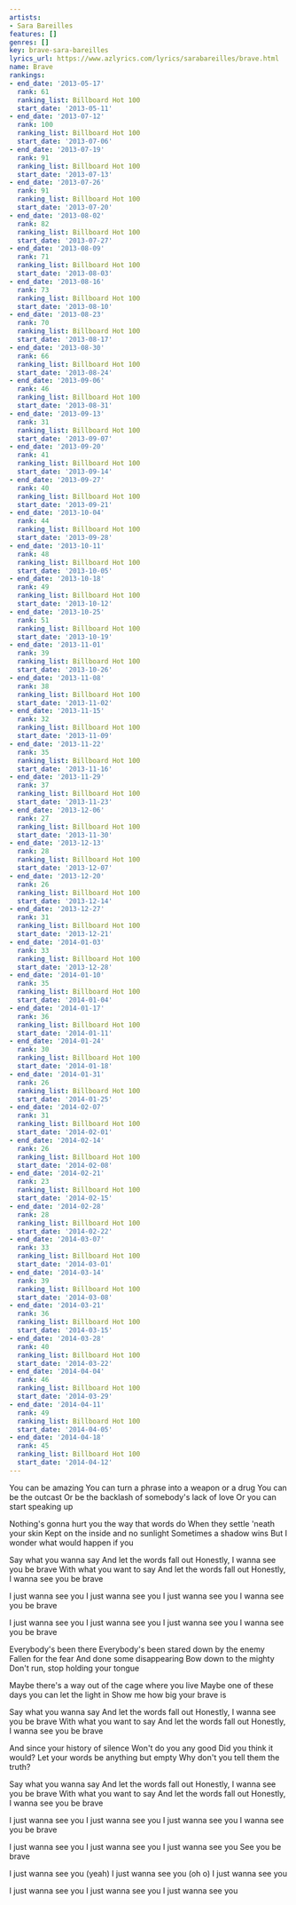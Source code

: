```yaml
---
artists:
- Sara Bareilles
features: []
genres: []
key: brave-sara-bareilles
lyrics_url: https://www.azlyrics.com/lyrics/sarabareilles/brave.html
name: Brave
rankings:
- end_date: '2013-05-17'
  rank: 61
  ranking_list: Billboard Hot 100
  start_date: '2013-05-11'
- end_date: '2013-07-12'
  rank: 100
  ranking_list: Billboard Hot 100
  start_date: '2013-07-06'
- end_date: '2013-07-19'
  rank: 91
  ranking_list: Billboard Hot 100
  start_date: '2013-07-13'
- end_date: '2013-07-26'
  rank: 91
  ranking_list: Billboard Hot 100
  start_date: '2013-07-20'
- end_date: '2013-08-02'
  rank: 82
  ranking_list: Billboard Hot 100
  start_date: '2013-07-27'
- end_date: '2013-08-09'
  rank: 71
  ranking_list: Billboard Hot 100
  start_date: '2013-08-03'
- end_date: '2013-08-16'
  rank: 73
  ranking_list: Billboard Hot 100
  start_date: '2013-08-10'
- end_date: '2013-08-23'
  rank: 70
  ranking_list: Billboard Hot 100
  start_date: '2013-08-17'
- end_date: '2013-08-30'
  rank: 66
  ranking_list: Billboard Hot 100
  start_date: '2013-08-24'
- end_date: '2013-09-06'
  rank: 46
  ranking_list: Billboard Hot 100
  start_date: '2013-08-31'
- end_date: '2013-09-13'
  rank: 31
  ranking_list: Billboard Hot 100
  start_date: '2013-09-07'
- end_date: '2013-09-20'
  rank: 41
  ranking_list: Billboard Hot 100
  start_date: '2013-09-14'
- end_date: '2013-09-27'
  rank: 40
  ranking_list: Billboard Hot 100
  start_date: '2013-09-21'
- end_date: '2013-10-04'
  rank: 44
  ranking_list: Billboard Hot 100
  start_date: '2013-09-28'
- end_date: '2013-10-11'
  rank: 48
  ranking_list: Billboard Hot 100
  start_date: '2013-10-05'
- end_date: '2013-10-18'
  rank: 49
  ranking_list: Billboard Hot 100
  start_date: '2013-10-12'
- end_date: '2013-10-25'
  rank: 51
  ranking_list: Billboard Hot 100
  start_date: '2013-10-19'
- end_date: '2013-11-01'
  rank: 39
  ranking_list: Billboard Hot 100
  start_date: '2013-10-26'
- end_date: '2013-11-08'
  rank: 38
  ranking_list: Billboard Hot 100
  start_date: '2013-11-02'
- end_date: '2013-11-15'
  rank: 32
  ranking_list: Billboard Hot 100
  start_date: '2013-11-09'
- end_date: '2013-11-22'
  rank: 35
  ranking_list: Billboard Hot 100
  start_date: '2013-11-16'
- end_date: '2013-11-29'
  rank: 37
  ranking_list: Billboard Hot 100
  start_date: '2013-11-23'
- end_date: '2013-12-06'
  rank: 27
  ranking_list: Billboard Hot 100
  start_date: '2013-11-30'
- end_date: '2013-12-13'
  rank: 28
  ranking_list: Billboard Hot 100
  start_date: '2013-12-07'
- end_date: '2013-12-20'
  rank: 26
  ranking_list: Billboard Hot 100
  start_date: '2013-12-14'
- end_date: '2013-12-27'
  rank: 31
  ranking_list: Billboard Hot 100
  start_date: '2013-12-21'
- end_date: '2014-01-03'
  rank: 33
  ranking_list: Billboard Hot 100
  start_date: '2013-12-28'
- end_date: '2014-01-10'
  rank: 35
  ranking_list: Billboard Hot 100
  start_date: '2014-01-04'
- end_date: '2014-01-17'
  rank: 36
  ranking_list: Billboard Hot 100
  start_date: '2014-01-11'
- end_date: '2014-01-24'
  rank: 30
  ranking_list: Billboard Hot 100
  start_date: '2014-01-18'
- end_date: '2014-01-31'
  rank: 26
  ranking_list: Billboard Hot 100
  start_date: '2014-01-25'
- end_date: '2014-02-07'
  rank: 31
  ranking_list: Billboard Hot 100
  start_date: '2014-02-01'
- end_date: '2014-02-14'
  rank: 26
  ranking_list: Billboard Hot 100
  start_date: '2014-02-08'
- end_date: '2014-02-21'
  rank: 23
  ranking_list: Billboard Hot 100
  start_date: '2014-02-15'
- end_date: '2014-02-28'
  rank: 28
  ranking_list: Billboard Hot 100
  start_date: '2014-02-22'
- end_date: '2014-03-07'
  rank: 33
  ranking_list: Billboard Hot 100
  start_date: '2014-03-01'
- end_date: '2014-03-14'
  rank: 39
  ranking_list: Billboard Hot 100
  start_date: '2014-03-08'
- end_date: '2014-03-21'
  rank: 36
  ranking_list: Billboard Hot 100
  start_date: '2014-03-15'
- end_date: '2014-03-28'
  rank: 40
  ranking_list: Billboard Hot 100
  start_date: '2014-03-22'
- end_date: '2014-04-04'
  rank: 46
  ranking_list: Billboard Hot 100
  start_date: '2014-03-29'
- end_date: '2014-04-11'
  rank: 49
  ranking_list: Billboard Hot 100
  start_date: '2014-04-05'
- end_date: '2014-04-18'
  rank: 45
  ranking_list: Billboard Hot 100
  start_date: '2014-04-12'
---
```


You can be amazing
You can turn a phrase into a weapon or a drug
You can be the outcast
Or be the backlash of somebody's lack of love
Or you can start speaking up

Nothing's gonna hurt you the way that words do
When they settle 'neath your skin
Kept on the inside and no sunlight
Sometimes a shadow wins
But I wonder what would happen if you

Say what you wanna say
And let the words fall out
Honestly, I wanna see you be brave
With what you want to say
And let the words fall out
Honestly, I wanna see you be brave

I just wanna see you
I just wanna see you
I just wanna see you
I wanna see you be brave

I just wanna see you
I just wanna see you
I just wanna see you
I wanna see you be brave

Everybody's been there
Everybody's been stared down by the enemy
Fallen for the fear
And done some disappearing
Bow down to the mighty
Don't run, stop holding your tongue

Maybe there's a way out of the cage where you live
Maybe one of these days you can let the light in
Show me how big your brave is

Say what you wanna say
And let the words fall out
Honestly, I wanna see you be brave
With what you want to say
And let the words fall out
Honestly, I wanna see you be brave

And since your history of silence
Won't do you any good
Did you think it would?
Let your words be anything but empty
Why don't you tell them the truth?

Say what you wanna say
And let the words fall out
Honestly, I wanna see you be brave
With what you want to say
And let the words fall out
Honestly, I wanna see you be brave

I just wanna see you
I just wanna see you
I just wanna see you
I wanna see you be brave

I just wanna see you
I just wanna see you
I just wanna see you
See you be brave

I just wanna see you (yeah)
I just wanna see you (oh o)
I just wanna see you

I just wanna see you
I just wanna see you
I just wanna see you



